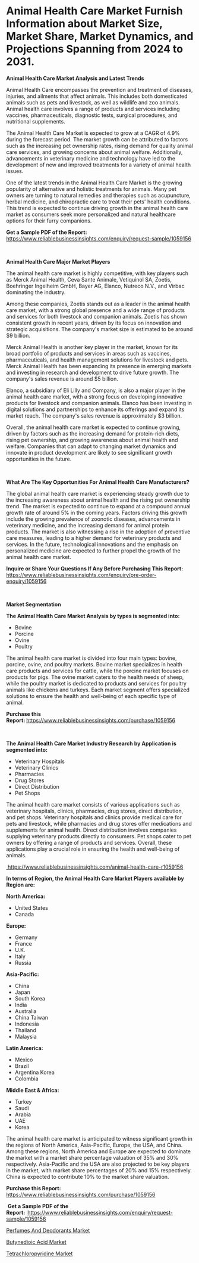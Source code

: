 <p><h1>Animal Health Care Market Furnish Information about Market Size, Market Share, Market Dynamics, and Projections Spanning from 2024 to 2031.</h1></p><p><strong>Animal Health Care Market Analysis and Latest Trends</strong></p>
<p><p>Animal Health Care encompasses the prevention and treatment of diseases, injuries, and ailments that affect animals. This includes both domesticated animals such as pets and livestock, as well as wildlife and zoo animals. Animal health care involves a range of products and services including vaccines, pharmaceuticals, diagnostic tests, surgical procedures, and nutritional supplements.</p><p>The Animal Health Care Market is expected to grow at a CAGR of 4.9% during the forecast period. The market growth can be attributed to factors such as the increasing pet ownership rates, rising demand for quality animal care services, and growing concerns about animal welfare. Additionally, advancements in veterinary medicine and technology have led to the development of new and improved treatments for a variety of animal health issues.</p><p>One of the latest trends in the Animal Health Care Market is the growing popularity of alternative and holistic treatments for animals. Many pet owners are turning to natural remedies and therapies such as acupuncture, herbal medicine, and chiropractic care to treat their pets' health conditions. This trend is expected to continue driving growth in the animal health care market as consumers seek more personalized and natural healthcare options for their furry companions.</p></p>
<p><strong>Get a Sample PDF of the Report:&nbsp;</strong> <a href="https://www.reliablebusinessinsights.com/enquiry/request-sample/1059156">https://www.reliablebusinessinsights.com/enquiry/request-sample/1059156</a></p>
<p>&nbsp;</p>
<p><strong>Animal Health Care Major Market Players</strong></p>
<p><p>The animal health care market is highly competitive, with key players such as Merck Animal Health, Ceva Sante Animale, Vetiquinol SA, Zoetis, Boehringer Ingelheim GmbH, Bayer AG, Elanco, Nutreco N.V., and Virbac dominating the industry.</p><p>Among these companies, Zoetis stands out as a leader in the animal health care market, with a strong global presence and a wide range of products and services for both livestock and companion animals. Zoetis has shown consistent growth in recent years, driven by its focus on innovation and strategic acquisitions. The company's market size is estimated to be around $9 billion.</p><p>Merck Animal Health is another key player in the market, known for its broad portfolio of products and services in areas such as vaccines, pharmaceuticals, and health management solutions for livestock and pets. Merck Animal Health has been expanding its presence in emerging markets and investing in research and development to drive future growth. The company's sales revenue is around $5 billion.</p><p>Elanco, a subsidiary of Eli Lilly and Company, is also a major player in the animal health care market, with a strong focus on developing innovative products for livestock and companion animals. Elanco has been investing in digital solutions and partnerships to enhance its offerings and expand its market reach. The company's sales revenue is approximately $3 billion.</p><p>Overall, the animal health care market is expected to continue growing, driven by factors such as the increasing demand for protein-rich diets, rising pet ownership, and growing awareness about animal health and welfare. Companies that can adapt to changing market dynamics and innovate in product development are likely to see significant growth opportunities in the future.</p></p>
<p>&nbsp;</p>
<p><strong>What Are The Key Opportunities For Animal Health Care Manufacturers?</strong></p>
<p><p>The global animal health care market is experiencing steady growth due to the increasing awareness about animal health and the rising pet ownership trend. The market is expected to continue to expand at a compound annual growth rate of around 5% in the coming years. Factors driving this growth include the growing prevalence of zoonotic diseases, advancements in veterinary medicine, and the increasing demand for animal protein products. The market is also witnessing a rise in the adoption of preventive care measures, leading to a higher demand for veterinary products and services. In the future, technological innovations and the emphasis on personalized medicine are expected to further propel the growth of the animal health care market.</p></p>
<p><strong>Inquire or Share Your Questions If Any Before Purchasing This Report:</strong> <a href="https://www.reliablebusinessinsights.com/enquiry/pre-order-enquiry/1059156">https://www.reliablebusinessinsights.com/enquiry/pre-order-enquiry/1059156</a></p>
<p>&nbsp;</p>
<p><strong>Market Segmentation</strong></p>
<p><strong>The Animal Health Care Market Analysis by types is segmented into:</strong></p>
<p><ul><li>Bovine</li><li>Porcine</li><li>Ovine</li><li>Poultry</li></ul></p>
<p><p>The animal health care market is divided into four main types: bovine, porcine, ovine, and poultry markets. Bovine market specializes in health care products and services for cattle, while the porcine market focuses on products for pigs. The ovine market caters to the health needs of sheep, while the poultry market is dedicated to products and services for poultry animals like chickens and turkeys. Each market segment offers specialized solutions to ensure the health and well-being of each specific type of animal.</p></p>
<p><strong>Purchase this Report:&nbsp;</strong><a href="https://www.reliablebusinessinsights.com/purchase/1059156">https://www.reliablebusinessinsights.com/purchase/1059156</a></p>
<p>&nbsp;</p>
<p><strong>The Animal Health Care Market Industry Research by Application is segmented into:</strong></p>
<p><ul><li>Veterinary Hospitals</li><li>Veterinary Clinics</li><li>Pharmacies</li><li>Drug Stores</li><li>Direct Distribution</li><li>Pet Shops</li></ul></p>
<p><p>The animal health care market consists of various applications such as veterinary hospitals, clinics, pharmacies, drug stores, direct distribution, and pet shops. Veterinary hospitals and clinics provide medical care for pets and livestock, while pharmacies and drug stores offer medications and supplements for animal health. Direct distribution involves companies supplying veterinary products directly to consumers. Pet shops cater to pet owners by offering a range of products and services. Overall, these applications play a crucial role in ensuring the health and well-being of animals.</p></p>
<p><a href="https://www.reliablebusinessinsights.com/animal-health-care-r1059156">&nbsp;https://www.reliablebusinessinsights.com/animal-health-care-r1059156</a></p>
<p><strong>In terms of Region, the Animal Health Care Market Players available by Region are:</strong></p>
<p>
    <p> <strong> North America: </strong>
        <ul>
            <li>United States</li>
            <li>Canada</li>
        </ul>
        </p> 
    <p> <strong> Europe: </strong>
        <ul>
            <li>Germany</li>
            <li>France</li>
            <li>U.K.</li>
            <li>Italy</li>
            <li>Russia</li>
        </ul>
        </p> 
    <p> <strong> Asia-Pacific: </strong>
        <ul>
            <li>China</li>
            <li>Japan</li>
            <li>South Korea</li>
            <li>India</li>
            <li>Australia</li>
            <li>China Taiwan</li>
            <li>Indonesia</li>
            <li>Thailand</li>
            <li>Malaysia</li>
        </ul>
        </p> 
    <p> <strong> Latin America: </strong>
        <ul>
            <li>Mexico</li>
            <li>Brazil</li>
            <li>Argentina Korea</li>
            <li>Colombia</li>
        </ul>
        </p> 
    <p> <strong> Middle East & Africa: </strong>
        <ul>
            <li>Turkey</li>
            <li>Saudi</li>
            <li>Arabia</li>
            <li>UAE</li>
            <li>Korea</li>
        </ul>
    </p>
    </p>
<p><p>The animal health care market is anticipated to witness significant growth in the regions of North America, Asia-Pacific, Europe, the USA, and China. Among these regions, North America and Europe are expected to dominate the market with a market share percentage valuation of 35% and 30% respectively. Asia-Pacific and the USA are also projected to be key players in the market, with market share percentages of 20% and 15% respectively. China is expected to contribute 10% to the market share valuation.</p></p>
<p><strong>Purchase this Report: </strong><a href="https://www.reliablebusinessinsights.com/purchase/1059156">https://www.reliablebusinessinsights.com/purchase/1059156</a></p>
<p>&nbsp;<strong>Get a Sample PDF of the Report:&nbsp;&nbsp;</strong><a href="https://www.reliablebusinessinsights.com/enquiry/request-sample/1059156">https://www.reliablebusinessinsights.com/enquiry/request-sample/1059156</a></p>
<p><strong></strong></p>
<p><p><a href="https://github.com/pjcfca/Market-Research-Report-List-3/blob/main/perfumes-and-deodorants-market.md">Perfumes And Deodorants Market</a></p><p><a href="https://github.com/johnbach50/Market-Research-Report-List-4/blob/main/butynedioic-acid-market.md">Butynedioic Acid Market</a></p><p><a href="https://github.com/lylyparadise/Market-Research-Report-List-4/blob/main/tetrachloropyridine-market.md">Tetrachloropyridine Market</a></p></p>